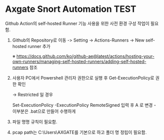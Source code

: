 # Axgate Snort Automation TEST
Github Action의 self-hosted Runner 기능 사용을 위한 사전 환경 구성 작업이 필요함.

1. Github의 Repository로 이동 -> Setting -> Actions-Runners -> New self-hosted runner 추가


    ※ https://docs.github.com/ko/github-ae@latest/actions/hosting-your-own-runners/managing-self-hosted-runners/adding-self-hosted-runners 참조


2. 사용자 PC에서 Powershell 관리자 권한으로 실행 후 Get-ExecutionPolicy로 권한 확인

    -> Restricted 일 경우


     Set-ExecutionPolicy -ExecutionPolicy RemoteSigned 입력 후 A 로 변경 - 이부분은 .bat으로 만들어 수행하게 
5. 파일 명명 규칙이 필요함.
6. pcap path는 C:\Users\AXGATE를 기본으로 하고 폴더 명 정립이 필요함.
